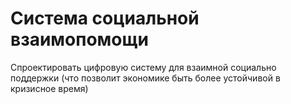 # Система социальной взаимопомощи

Спроектировать цифровую систему для взаимной социально поддержки (что позволит экономике быть более устойчивой в кризисное время)